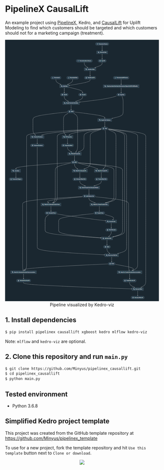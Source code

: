 # PipelineX CausalLift

An example project using [PipelineX](https://github.com/Minyus/pipelinex), Kedro, and [CausalLift](https://github.com/Minyus/causallift) for Uplift Modeling to find which customers should be targeted and which customers should not for a marketing campaign (treatment).

<p align="center">
<img src="img/kedro_pipeline.PNG">
Pipeline visualized by Kedro-viz
</p>


## 1. Install dependencies

```bash
$ pip install pipelinex causallift xgboost kedro mlflow kedro-viz
```

Note: `mlflow` and `kedro-viz` are optional.

## 2. Clone this repository and run `main.py`

```bash
$ git clone https://github.com/Minyus/pipelinex_causallift.git
$ cd pipelinex_causallift
$ python main.py
```
## Tested environment

- Python 3.6.8


## Simplified Kedro project template

This project was created from the GitHub template repository at https://github.com/Minyus/pipelinex_template

To use for a new project, fork the template repository and hit `Use this template` button next to `Clone or download`.

<p align="center">
<img src="https://help.github.com/assets/images/help/repository/use-this-template-button.png">
</p>

